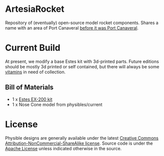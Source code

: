 # ArtesiaRocket
Repository of (eventually) open-source model rocket components. Shares a name with an area of Port Canaveral [before it was Port Canaveral](http://www.cityofcapecanaveral.org/index.asp?Type=B_BASIC&SEC=%7BFCF82651-D0DA-4BE5-B512-1652A96826AE%7D).

# Current Build
At present, we modify a base Estes kit with 3d-printed parts. Future editions should be mostly 3d printed or self contained, but there will always be some [vitamins](http://reprap.org/wiki/Category:Vitamin) in need of collection.

## Bill of Materials
* 1 x [Estes EX-200 kit](http://www.estesrockets.com/rockets/rtf/002450-ex-200tm)
* 1 x Nose Cone model from physibles/current


# License
Physible designs are generally available under the latest [Creative Commons Attribution-NonCommercial-ShareAlike license](http://creativecommons.org/licenses/by-nc-sa/4.0/).
Source code is under the [Apache License](http://choosealicense.com/licenses/apache-2.0/) unless indicated otherwise in the source.


